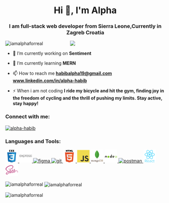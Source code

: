 <h1 align="center">Hi 👋, I'm Alpha</h1>
<h3 align="center">I am full-stack web developer from Sierra Leone,Currently in Zagreb Croatia</h3>
<img align="right" width="300" src="https://media.tenor.com/Aw2-4sShkCUAAAAd/coding.gif"/>
<p align="left"> <img src="https://komarev.com/ghpvc/?username=iamalphaforreal&label=Profile%20views&color=0e75b6&style=flat" alt="iamalphaforreal" /> </p>

- 🔭 I’m currently working on **Sentiment**

- 🌱 I’m currently learning **MERN**

- 📫 How to reach me **habibalpha19@gmail.com**  **www.linkedin.com/in/alpha-habib**

- ⚡ When i am not coding **I ride my bicycle and hit the gym, finding joy in the freedom of cycling and the thrill of pushing my limits. Stay active, stay happy!**

<h3 align="left">Connect with me:</h3>
<p align="left">
<a href="https://linkedin.com/in/alpha-habib" target="blank"><img align="center" src="https://raw.githubusercontent.com/rahuldkjain/github-profile-readme-generator/master/src/images/icons/Social/linked-in-alt.svg" alt="alpha-habib" height="30" width="40" /></a>
</p>

<h3 align="left">Languages and Tools:</h3>
<p align="left"> <a href="https://www.w3schools.com/css/" target="_blank" rel="noreferrer"> <img src="https://raw.githubusercontent.com/devicons/devicon/master/icons/css3/css3-original-wordmark.svg" alt="css3" width="40" height="40"/> </a> <a href="https://expressjs.com" target="_blank" rel="noreferrer"> <img src="https://raw.githubusercontent.com/devicons/devicon/master/icons/express/express-original-wordmark.svg" alt="express" width="40" height="40"/> </a> <a href="https://www.figma.com/" target="_blank" rel="noreferrer"> <img src="https://www.vectorlogo.zone/logos/figma/figma-icon.svg" alt="figma" width="40" height="40"/> </a> <a href="https://git-scm.com/" target="_blank" rel="noreferrer"> <img src="https://www.vectorlogo.zone/logos/git-scm/git-scm-icon.svg" alt="git" width="40" height="40"/> </a> <a href="https://www.w3.org/html/" target="_blank" rel="noreferrer"> <img src="https://raw.githubusercontent.com/devicons/devicon/master/icons/html5/html5-original-wordmark.svg" alt="html5" width="40" height="40"/> </a> <a href="https://developer.mozilla.org/en-US/docs/Web/JavaScript" target="_blank" rel="noreferrer"> <img src="https://raw.githubusercontent.com/devicons/devicon/master/icons/javascript/javascript-original.svg" alt="javascript" width="40" height="40"/> </a> <a href="https://www.mongodb.com/" target="_blank" rel="noreferrer"> <img src="https://raw.githubusercontent.com/devicons/devicon/master/icons/mongodb/mongodb-original-wordmark.svg" alt="mongodb" width="40" height="40"/> </a> <a href="https://nodejs.org" target="_blank" rel="noreferrer"> <img src="https://raw.githubusercontent.com/devicons/devicon/master/icons/nodejs/nodejs-original-wordmark.svg" alt="nodejs" width="40" height="40"/> </a> <a href="https://postman.com" target="_blank" rel="noreferrer"> <img src="https://www.vectorlogo.zone/logos/getpostman/getpostman-icon.svg" alt="postman" width="40" height="40"/> </a> <a href="https://reactjs.org/" target="_blank" rel="noreferrer"> <img src="https://raw.githubusercontent.com/devicons/devicon/master/icons/react/react-original-wordmark.svg" alt="react" width="40" height="40"/> </a> <a href="https://sass-lang.com" target="_blank" rel="noreferrer"> <img src="https://raw.githubusercontent.com/devicons/devicon/master/icons/sass/sass-original.svg" alt="sass" width="40" height="40"/> </a> </p>

<p><img align="left" src="https://github-readme-stats.vercel.app/api/top-langs?username=iamalphaforreal&show_icons=true&locale=en&layout=compact" alt="iamalphaforreal" /></p>

<p>&nbsp;<img align="center" src="https://github-readme-stats.vercel.app/api?username=iamalphaforreal&show_icons=true&locale=en" alt="iamalphaforreal" /></p>

<p><img align="center" src="https://github-readme-streak-stats.herokuapp.com/?user=iamalphaforreal&" alt="iamalphaforreal" /></p>
